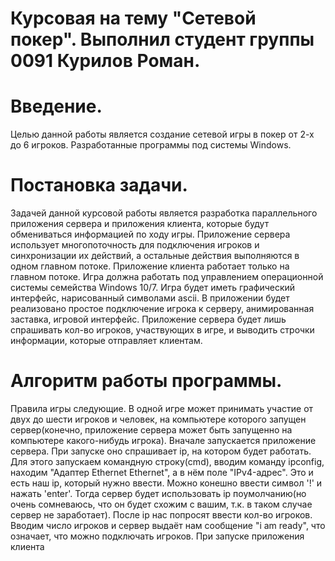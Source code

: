 # Курсовая на тему "Сетевой покер". Выполнил студент группы 0091 Курилов Роман.

# Введение.
Целью данной работы является создание сетевой игры в покер от 2-х до 6 игроков. Разработанные программы под системы Windows.

# Постановка задачи.
Задачей данной курсовой работы является разработка параллельного приложения сервера и приложения клиента, которые будут обмениваться информацией по ходу игры. Приложение сервера использует многопоточность для подключения игроков и синхронизации их действий, а остальные действия выполняются в одном главном потоке. Приложение клиента работает только на главном потоке. Игра должна работать под управлением операционной системы семейства Windows 10/7. 
Игра будет иметь графический интерфейс, нарисованный символами ascii. В приложении будет реализовано простое подключение игрока к серверу, анимированная заставка, игровой интерфейс. Приложение сервера будет лишь спрашивать кол-во игроков, участвующих в игре, и выводить строчки информации, которые отправляет клиентам.

# Алгоритм работы программы.
Правила игры следующие. В одной игре может принимать участие от двух до шести игроков и человек, на компьютере которого запущен сервер(конечно, приложение сервера может быть запущенно на компьютере какого-нибудь игрока). Вначале запускается приложение сервера. При запуске оно спрашивает ip, на котором будет работать. Для этого запускаем командную строку(cmd), вводим команду ipconfig, находим "Адаптер Ethernet Ethernet", а в нём поле "IPv4-адрес". Это и есть наш ip, который нужно ввести. Можно конешно ввести символ '!' и нажать 'enter'. Тогда сервер будет использовать ip поумолчанию(но очень сомневаюсь, что он будет схожим с вашим, т.к. в таком случае сервер не заработает). После ip нас попросят ввести кол-во игроков. Вводим число игроков и сервер выдаёт нам сообщение "i am ready", что означает, что можно подключать игроков.
При запуске приложения клиента

